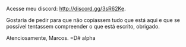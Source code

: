 Acesse meu discord: http://discord.gg/3sR62Ke.

Gostaria de pedir para que não copiassem tudo que está aqui e que se possível tentassem compreender o que está escrito, obrigado.

Atenciosamente, Marcos. =D#   a l p h a  
 